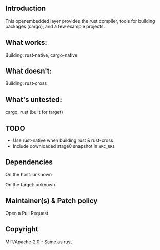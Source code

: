 ## Introduction

This openembedded layer provides the rust compiler, tools for building packages
(cargo), and a few example projects.

## What works:

 Building:
	 rust-native, cargo-native

## What doesn't:

 Building:
	rust-cross

## What's untested:

 cargo, rust (built for target)

## TODO

 - Use rust-native when building rust & rust-cross
 - Include downloaded stage0 snapshot in `SRC_URI`

## Dependencies

On the host:
	unknown

On the target:
	unknown

## Maintainer(s) & Patch policy

Open a Pull Request

## Copyright

MIT/Apache-2.0 - Same as rust

